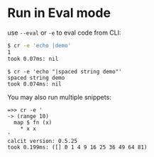 # Run in Eval mode

use `--eval` or `-e` to eval code from CLI:

```bash
$ cr -e 'echo |demo'
1
took 0.07ms: nil
```

```
$ cr -e 'echo "|spaced string demo"'
spaced string demo
took 0.074ms: nil
```

You may also run multiple snippets:

```
=>> cr -e '
-> (range 10)
  map $ fn (x)
    * x x
'
calcit version: 0.5.25
took 0.199ms: ([] 0 1 4 9 16 25 36 49 64 81)
```
